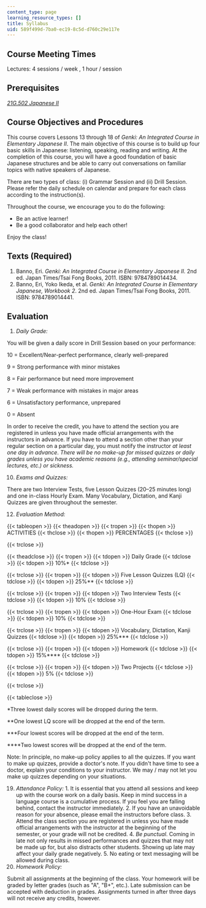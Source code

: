 ```yaml
---
content_type: page
learning_resource_types: []
title: Syllabus
uid: 589f499d-7ba0-ec19-8c5d-d760c29e117e
---
```


Course Meeting Times
--------------------

Lectures: 4 sessions / week , 1 hour / session

Prerequisites
-------------

[_21G.502 Japanese II_](/courses/21g-502-japanese-ii-spring-2020)

Course Objectives and Procedures
--------------------------------

This course covers Lessons 13 through 18 of _Genki:_ _An Integrated Course in Elementary Japanese II_. The main objective of this course is to build up four basic skills in Japanese: listening, speaking, reading and writing. At the completion of this course, you will have a good foundation of basic Japanese structures and be able to carry out conversations on familiar topics with native speakers of Japanese.

There are two types of class: (i) Grammar Session and (ii) Drill Session. Please refer the daily schedule on calendar and prepare for each class according to the instruction(s).

Throughout the course, we encourage you to do the following:

*   Be an active learner!
*   Be a good collaborator and help each other!

Enjoy the class!

Texts (Required)
----------------

1.  Banno, Eri. _Genki: An Integrated Course in Elementary Japanese II._ 2nd ed. Japan Times/Tsai Fong Books, 2011. ISBN: 9784789014434.
2.  Banno, Eri, Yoko Ikeda, et al. _Genki: An Integrated Course in Elementary Japanese, Workbook 2_. 2nd ed. Japan Times/Tsai Fong Books, 2011. ISBN: 9784789014441.

Evaluation
----------

1.  _Daily Grade:_

You will be given a daily score in Drill Session based on your performance:

10 = Excellent/Near-perfect performance, clearly well-prepared

9 = Strong performance with minor mistakes

8 = Fair performance but need more improvement

7 = Weak performance with mistakes in major areas

6 = Unsatisfactory performance, unprepared

0 = Absent

In order to receive the credit, you have to attend the section you are registered in unless you have made official arrangements with the instructors in advance. If you have to attend a section other than your regular section on a particular day, you must notify the instructor _at least one day in advance_. _There will be no make-up for missed quizzes or daily grades unless you have academic reasons (e.g., attending seminar/special lectures, etc.) or sickness._

10.  _Exams and Quizzes:_

There are two Interview Tests, five Lesson Quizzes (20–25 minutes long) and one in-class Hourly Exam. Many Vocabulary, Dictation, and Kanji Quizzes are given throughout the semester.

12.  _Evaluation Method:_

{{< tableopen >}}
{{< theadopen >}}
{{< tropen >}}
{{< thopen >}}
ACTIVITIES
{{< thclose >}}
{{< thopen >}}
PERCENTAGES
{{< thclose >}}

{{< trclose >}}

{{< theadclose >}}
{{< tropen >}}
{{< tdopen >}}
Daily Grade
{{< tdclose >}}
{{< tdopen >}}
10%\*
{{< tdclose >}}

{{< trclose >}}
{{< tropen >}}
{{< tdopen >}}
Five Lesson Quizzes (LQ)
{{< tdclose >}}
{{< tdopen >}}
25%\*\*
{{< tdclose >}}

{{< trclose >}}
{{< tropen >}}
{{< tdopen >}}
Two Interview Tests
{{< tdclose >}}
{{< tdopen >}}
10%
{{< tdclose >}}

{{< trclose >}}
{{< tropen >}}
{{< tdopen >}}
One-Hour Exam
{{< tdclose >}}
{{< tdopen >}}
10%
{{< tdclose >}}

{{< trclose >}}
{{< tropen >}}
{{< tdopen >}}
Vocabulary, Dictation, Kanji Quizzes
{{< tdclose >}}
{{< tdopen >}}
25%\*\*\*
{{< tdclose >}}

{{< trclose >}}
{{< tropen >}}
{{< tdopen >}}
Homework
{{< tdclose >}}
{{< tdopen >}}
15%\*\*\*\*
{{< tdclose >}}

{{< trclose >}}
{{< tropen >}}
{{< tdopen >}}
Two Projects
{{< tdclose >}}
{{< tdopen >}}
5%
{{< tdclose >}}

{{< trclose >}}

{{< tableclose >}}

\*Three lowest daily scores will be dropped during the term.

\*\*One lowest LQ score will be dropped at the end of the term.

\*\*\*Four lowest scores will be dropped at the end of the term.

\*\*\*\*Two lowest scores will be dropped at the end of the term.

Note: In principle, no make-up policy applies to all the quizzes. If you want to make up quizzes, provide a doctor's note. If you didn't have time to see a doctor, explain your conditions to your instructor. We may / may not let you make up quizzes depending on your situations.

19.  _Attendance Policy:_
    1.  It is essential that you attend all sessions and keep up with the course work on a daily basis. Keep in mind success in a language course is a cumulative process. If you feel you are falling behind, contact the instructor immediately.
    2.  If you have an unavoidable reason for your absence, please email the instructors before class.
    3.  Attend the class section you are registered in unless you have made official arrangements with the instructor at the beginning of the semester, or your grade will not be credited.
    4.  _Be punctual_. Coming in late not only results in missed performances and quizzes that may not be made up for, but also distracts other students. Showing up late may affect your daily grade negatively.
    5.  No eating or text messaging will be allowed during class.
20.  _Homework Policy:_

Submit all assignments at the beginning of the class. Your homework will be graded by letter grades (such as "A", "B+", etc.). Late submission can be accepted with deduction in grades. Assignments turned in after three days will not receive any credits, however.